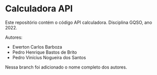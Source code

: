 # Calculadora API

Este repositório contém o código API calculadora.
Disciplina GQSO, ano 2022.

Autores:

* Ewerton Carlos Barboza
* Pedro Henrique Bastos de Brito
* Pedro Vinícius Nogueira dos Santos

Nessa branch foi adicionado o nome completo dos autores. 